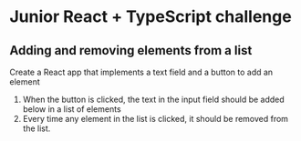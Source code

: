 # Junior React + TypeScript challenge

## Adding and removing elements from a list

Create a React app that implements a text field and a button to add an element

1. When the button is clicked, the text in the input field should be added below in a list of elements
2. Every time any element in the list is clicked, it should be removed from the list.